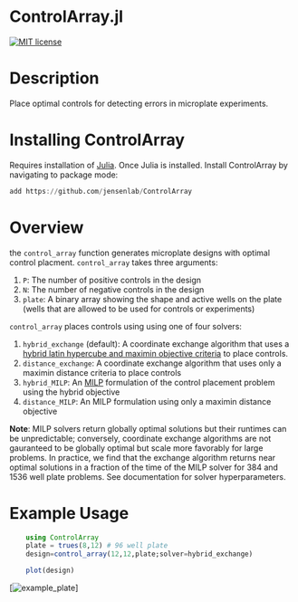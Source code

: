 # ControlArray.jl
[![MIT license](https://img.shields.io/badge/license-MIT-green.svg)](https://github.com/jensenlab/ControlArray/blob/main/LICENSE)


# Description 
Place optimal controls for detecting errors in microplate experiments. 

# Installing ControlArray
 Requires installation of  [Julia](https://julialang.org/downloads/). Once Julia is installed. Install ControlArray by navigating to package mode:  

```julia 
add https://github.com/jensenlab/ControlArray
```

# Overview  
the `control_array` function generates microplate designs with optimal control placment. `control_array` takes three arguments: 
1.  `P`: The number of positive controls in the design 
2.  `N`: The number of negative controls in the design 
3.  `plate`: A binary array showing the shape and active wells on the plate (wells that are allowed to be used for controls or experiments) 

`control_array` places controls using using one of four solvers: 

1. `hybrid_exchange` (default): A coordinate exchange algorithm that uses a [hybrid latin hypercube and maximin objective criteria](https://bookdown.org/rbg/surrogates/chap4.html) to place controls.
2. `distance_exchange`: A coordinate exchange algorithm that uses only a maximin distance criteria to place controls    
3. `hybrid_MILP`: An [MILP](https://en.wikipedia.org/wiki/Integer_programming) formulation of the control placement problem using the hybrid objective
4. `distance_MILP`: An MILP formulation using only a maximin distance objective

**Note**: MILP solvers return globally optimal solutions but their runtimes can be unpredictable; conversely, coordinate exchange algorithms are not gauranteed to be globally optimal but scale more favorably for large problems. In practice, we find that the exchange algorithm returns near optimal solutions in a fraction of the time of the MILP solver for 384 and 1536 well plate problems. See documentation for solver hyperparameters. 
# Example Usage 
```julia
    using ControlArray 
    plate = trues(8,12) # 96 well plate
    design=control_array(12,12,plate;solver=hybrid_exchange)

    plot(design)
```
[![example_plate](https://github.com/jensenlab/ControlArray/blob/main/example_plate.svg)]  






